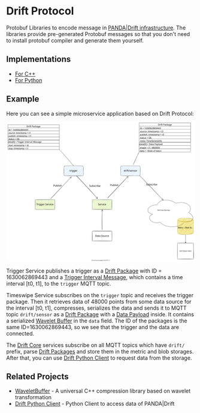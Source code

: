 # Drift Protocol

Protobuf Libraries to encode message
in [PANDA|Drift infrastructure](https://driftpythonclient.readthedocs.io/en/latest/docs/panda_drift/).
The libraries provide pre-generated Protobuf messages so that you don't need to install protobuf compiler and
generate them yourself.

## Implementations

* [For C++](cpp/README.md)
* [For Python](python/README.md)

## Example

Here you can see a simple microservice application based on Drift Protocol:

![Drift Protocol Example](docs/img/example.drawio.svg)

Trigger Service publishes a trigger as a [Drift Package](docs/api/common.md#driftpackage) with ID = 1630062869443 and
a [Trigger Interval Message](docs/api/triggering.md#intervaltriggermessage), which contains a time interval [t0, t1], to
the  `trigger` MQTT topic.

Timeswipe Service subscribes on the `trigger` topic and receives the trigger package. Then it retrieves data of 48000
points from some data source for the interval [t0, t1], compresses, serializes the data and sends it to MQTT
topic `drift/sensor` as a [Drift Package](docs/api/common.md#driftpackage) with
a [Data Payload](docs/api/common.md#datapayload) inside. It contains a
serialized [Wavelet Buffer](https://github.com/panda-official/WaveletBuffer) in the `data` field. The ID of the packages
is the same ID=1630062869443, so we see that the trigger and the data are connected.

The [Drift Core](https://driftpythonclient.readthedocs.io/en/latest/docs/panda_drift/) services subscribe on all MQTT
topics which have `drift/` prefix, parse [Drift Packages](docs/api/common.md#driftpackage) and store them in the metric
and blob storages. After that, you can use [Drift Python Client](https://github.com/panda-official/DriftPythonClient) to
request data from the storage.

## Related Projects

* [WaveletBuffer](https://github.com/panda-official/WaveletBuffer) - A universal C++ compression library based on
  wavelet transformation
* [Drift Python Client](https://github.com/panda-official/DriftPythonClient) - Python Client to access data of
  PANDA|Drift